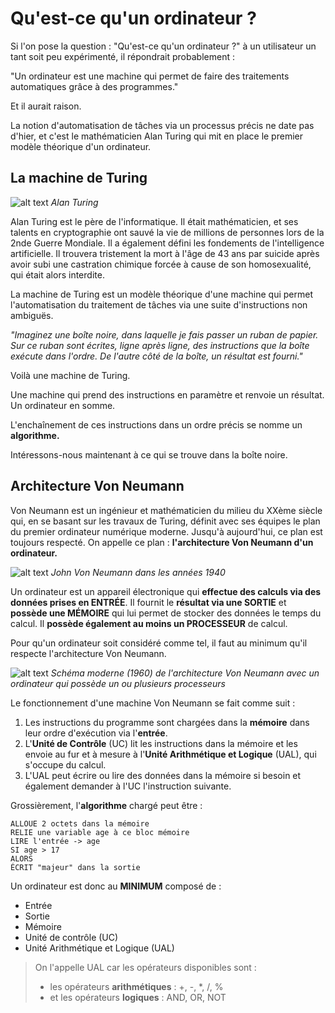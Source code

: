 
# Qu'est-ce qu'un ordinateur ?

Si l'on pose la question : "Qu'est-ce qu'un ordinateur ?" à un utilisateur un tant soit peu expérimenté, il répondrait probablement : 

"Un ordinateur est une machine qui permet de faire des traitements automatiques grâce à des programmes."

Et il aurait raison.

La notion d'automatisation de tâches via un processus précis ne date pas d'hier, et c'est le mathématicien Alan Turing qui mit en place le premier modèle théorique d'un ordinateur.

## La machine de Turing
![alt text](images/image-6.png)
*Alan Turing*

Alan Turing est le père de l'informatique. Il était mathématicien, et ses talents en cryptographie ont sauvé la vie de millions de personnes lors de la 2nde Guerre Mondiale. Il a également défini les fondements de l'intelligence artificielle. Il trouvera tristement la mort à l'âge de 43 ans par suicide après avoir subi une castration chimique forcée à cause de son homosexualité, qui était alors interdite.

La machine de Turing est un modèle théorique d'une machine qui permet l'automatisation du traitement de tâches via une suite d'instructions non ambiguës.

*"Imaginez une boîte noire, dans laquelle je fais passer un ruban de papier. Sur ce ruban sont écrites, ligne après ligne, des instructions que la boîte exécute dans l'ordre. De l'autre côté de la boîte, un résultat est fourni."*

Voilà une machine de Turing.

Une machine qui prend des instructions en paramètre et renvoie un résultat. Un ordinateur en somme.

L'enchaînement de ces instructions dans un ordre précis se nomme un **algorithme.**

Intéressons-nous maintenant à ce qui se trouve dans la boîte noire.

## Architecture Von Neumann

Von Neumann est un ingénieur et mathématicien du milieu du XXème siècle qui, en se basant sur les travaux de Turing, définit avec ses équipes le plan du premier ordinateur numérique moderne.
Jusqu'à aujourd'hui, ce plan est toujours respecté. On appelle ce plan : **l'architecture Von Neumann d'un ordinateur.**

![alt text](images/image-5.png)
*John Von Neumann dans les années 1940*

Un ordinateur est un appareil électronique qui **effectue des calculs via des données prises en ENTRÉE**. Il fournit le **résultat via une SORTIE** et **possède une MÉMOIRE** qui lui permet de stocker des données le temps du calcul. Il **possède également au moins un PROCESSEUR** de calcul.

Pour qu'un ordinateur soit considéré comme tel, il faut au minimum qu'il respecte l'architecture Von Neumann.

![alt text](images/image.png)
*Schéma moderne (1960) de l'architecture Von Neumann avec un ordinateur qui possède un ou plusieurs processeurs*

Le fonctionnement d'une machine Von Neumann se fait comme suit :
1. Les instructions du programme sont chargées dans la **mémoire** dans leur ordre d'exécution via l'**entrée**.
2. L'**Unité de Contrôle** (UC) lit les instructions dans la mémoire et les envoie au fur et à mesure à l'**Unité Arithmétique et Logique** (UAL), qui s'occupe du calcul.
3. L'UAL peut écrire ou lire des données dans la mémoire si besoin et également demander à l'UC l'instruction suivante.

Grossièrement, l'**algorithme** chargé peut être :
```
ALLOUE 2 octets dans la mémoire
RELIE une variable age à ce bloc mémoire
LIRE l'entrée -> age
SI age > 17
ALORS
ÉCRIT "majeur" dans la sortie
```

Un ordinateur est donc au **MINIMUM** composé de :
- Entrée
- Sortie
- Mémoire
- Unité de contrôle (UC)
- Unité Arithmétique et Logique (UAL)

> On l'appelle UAL car les opérateurs disponibles sont :
> - les opérateurs **arithmétiques** : +, -, *, /, %
> - et les opérateurs **logiques** : AND, OR, NOT

